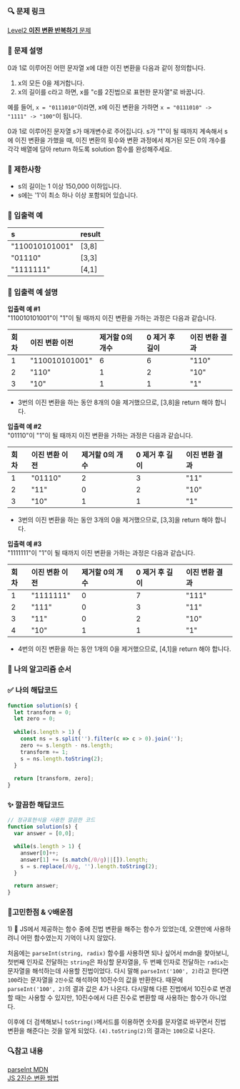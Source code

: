 ### 🔍 문제 링크
[Level2 **이진 변환 반복하기** 문제](https://school.programmers.co.kr/learn/courses/30/lessons/70129)

### 📘 문제 설명
0과 1로 이루어진 어떤 문자열 x에 대한 이진 변환을 다음과 같이 정의합니다.

1. x의 모든 0을 제거합니다.
2. x의 길이를 c라고 하면, x를 "c를 2진법으로 표현한 문자열"로 바꿉니다.
  
예를 들어, `x = "0111010"`이라면, x에 이진 변환을 가하면 `x = "0111010" -> "1111" -> "100"`이 됩니다.

0과 1로 이루어진 문자열 s가 매개변수로 주어집니다. s가 "1"이 될 때까지 계속해서 s에 이진 변환을 가했을 때, 이진 변환의 횟수와 변환 과정에서 제거된 모든 0의 개수를 각각 배열에 담아 return 하도록 solution 함수를 완성해주세요.

### 📕 제한사항
- s의 길이는 1 이상 150,000 이하입니다.
- s에는 '1'이 최소 하나 이상 포함되어 있습니다.

### 📙 입출력 예
|s|result|
|:---|:---|
|"110010101001"|[3,8]|
|"01110"|[3,3]|
|"1111111"|[4,1]|

### 📒 입출력 예 설명
**입출력 예 #1**  
"110010101001"이 "1"이 될 때까지 이진 변환을 가하는 과정은 다음과 같습니다.

|회차|이진 변환 이전|제거할 0의 개수|0 제거 후 길이|이진 변환 결과|
|:---|:---|:---|:---|:---|
|1|"110010101001"|6|6|"110"|
|2|"110"|1|2|"10"|
|3|"10"|1|1|"1"|

- 3번의 이진 변환을 하는 동안 8개의 0을 제거했으므로, [3,8]을 return 해야 합니다.

**입출력 예 #2**  
"01110"이 "1"이 될 때까지 이진 변환을 가하는 과정은 다음과 같습니다.

|회차|이진 변환 이전|제거할 0의 개수|0 제거 후 길이|이진 변환 결과|
|:---|:---|:---|:---|:---|
|1|"01110"|2|3|"11"|
|2|"11"|0|2|"10"|
|3|"10"|1|1|"1"|
- 3번의 이진 변환을 하는 동안 3개의 0을 제거했으므로, [3,3]을 return 해야 합니다.

**입출력 예 #3**  
"1111111"이 "1"이 될 때까지 이진 변환을 가하는 과정은 다음과 같습니다.

|회차|이진 변환 이전|제거할 0의 개수|0 제거 후 길이|이진 변환 결과|
|:---|:---|:---|:---|:---|
|1|"1111111"|0|7|"111"|
|2|"111"|0|3|"11"|
|3|"11"|0|2|"10"|
|4|"10"|1|1|"1"|

- 4번의 이진 변환을 하는 동안 1개의 0을 제거했으므로, [4,1]을 return 해야 합니다.
### 📔 나의 알고리즘 순서


### ✅ 나의 해답코드
```javascript
function solution(s) { 
  let transform = 0;
  let zero = 0;
    
  while(s.length > 1) {
    const ns = s.split('').filter(c => c > 0).join('');
    zero += s.length - ns.length;
    transform += 1;
    s = ns.length.toString(2);
  }
    
  return [transform, zero];
}
```

### ✨ 깔끔한 해답코드
```javascript
// 정규표현식을 사용한 깔끔한 코드
function solution(s) {
  var answer = [0,0];

  while(s.length > 1) {
    answer[0]++;
    answer[1] += (s.match(/0/g)||[]).length;
    s = s.replace(/0/g, '').length.toString(2);
  }

  return answer;
}
```

### 📝고민한점 & 💡배운점
1\) 🤔 JS에서 제공하는 함수 중에 진법 변환을 해주는 함수가 있었는데, 오랜만에 사용하려니 어떤 함수였는지 기억이 나지 않았다.

처음에는 `parseInt(string, radix)` 함수를 사용하면 되나 싶어서 mdn을 찾아보니, 첫번째 인자로 전달하는 `string`은 파싱할 문자열을, 두 번째 인자로 전달하는 `radix`는 문자열을 해석하는데 사용할 진법이었다. 다시 말해 `parseInt('100', 2)`라고 한다면 `100`라는 문자열을 `2진수`로 해석하여 10진수의 값을 반환한다. 때문에 `parseInt('100', 2)`의 결과 값은 4가 나온다. 다시말해 다른 진법에서 10진수로 변경할 때는 사용할 수 있지만, 10진수에서 다른 진수로 변환할 때 사용하는 함수가 아니었다.

이후에 더 검색해보니 `toString()`메서드를 이용하면 숫자를 문자열로 바꾸면서 진법 변환을 해준다는 것을 알게 되었다. `(4).toString(2)`의 결과는 `100`으로 나온다.

### 🔍참고 내용
[parseInt MDN](https://developer.mozilla.org/ko/docs/Web/JavaScript/Reference/Global_Objects/parseInt)  
[JS 2진순 변환 방법](https://www.delftstack.com/ko/howto/javascript/convert-number-to-binary-in-javascript/#tostring2%ED%95%A8%EC%88%98%EB%A5%BC-%EC%82%AC%EC%9A%A9%ED%95%98%EC%97%AC-%EC%88%AB%EC%9E%90%EB%A5%BC-%EC%9D%B4%EC%A7%84%EC%88%98%EB%A1%9C-%EB%B3%80%ED%99%98)